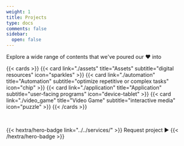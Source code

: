 ```yaml
---
weight: 1
title: Projects
type: docs
comments: false
sidebar:
  open: false
---
```


Explore a wide range of contents that we've poured our ❤️ into

{{< cards >}}
  {{< card link="./assets" title="Assets" subtitle="digital resources" icon="sparkles" >}}
  {{< card link="./automation" title="Automation" subtitle="optimize repetitive or complex tasks" icon="chip" >}}
  {{< card link="./application" title="Application" subtitle="user-facing programs" icon="device-tablet" >}}
  {{< card link="./video_game" title="Video Game" subtitle="interactive media" icon="puzzle" >}}
{{< /cards >}}

<br>

{{< hextra/hero-badge link="../../services/" >}}
Request project ▶️
{{< /hextra/hero-badge >}}

<br>
